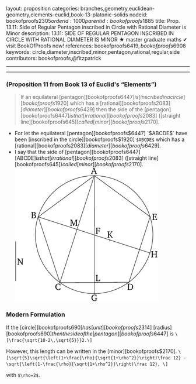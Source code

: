 layout: proposition
categories: branches,geometry,euclidean-geometry,elements-euclid,book-13-platonic-solids
nodeid: bookofproofs$2305
orderid: 1000
parentid: bookofproofs$1885
title: Prop. 13.11: Side of Regular Pentagon inscribed in Circle with Rational Diameter is Minor
description: 13.11: SIDE OF REGULAR PENTAGON INSCRIBED IN CIRCLE WITH RATIONAL DIAMETER IS MINOR &#9733; master graduate maths &#10004; visit BookOfProofs now!
references: bookofproofs$6419,bookofproofs$6908
keywords: circle,diameter,inscribed,minor,pentagon,rational,regular,side
contributors: bookofproofs,@fitzpatrick

---


---

### (Proposition 11 from Book 13 of Euclid's “Elements”)

> If an equilateral [pentagon][bookofproofs$6447] is [inscribed in a circle][bookofproofs$1920] which has a [rational][bookofproofs$2083] [diameter][bookofproofs$6429] then the side of the [pentagon][bookofproofs$6447] is that [irrational][bookofproofs$2083] ([straight line][bookofproofs$645]) called [minor][bookofproofs$2170].
* For let the equilateral [pentagon][bookofproofs$6447] `$ABCDE$` have been [inscribed in the circle][bookofproofs$1920] `$ABCDE$` which has a [rational][bookofproofs$2083] [diameter][bookofproofs$6429].
* I say that the side of [pentagon][bookofproofs$6447] [$ABCDE$] is that [irrational][bookofproofs$2083] ([straight line][bookofproofs$645]) called [minor][bookofproofs$2170].
![fig11e](https://github.com/bookofproofs/bookofproofs.github.io/blob/main/_sources/_assets/images/euclid/Book13/fig11e.png?raw=true)


### Modern Formulation

If the [circle][bookofproofs$690] has [unit][bookofproofs$2314] [radius][bookofproofs$690] then the side of the [pentagon][bookofproofs$6447] is  `\[\frac{\sqrt{10-2\,\sqrt{5}}}2.\]`

However, this length can be written in the [minor][bookofproofs$2170].
`\[\sqrt{5}\sqrt{\left(1+\frac{\rho}{\sqrt{1+\rho^2}}\right)\frac 12} - \sqrt{\left(1-\frac{\rho}{\sqrt{1+\rho^2}}\right)\frac 12}, \]`

with `$\rho=2$`.
